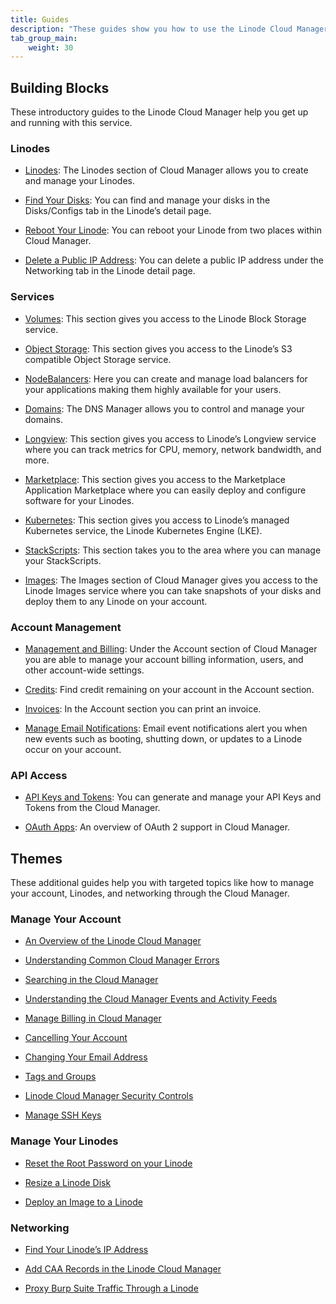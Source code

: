 ```yaml
---
title: Guides
description: "These guides show you how to use the Linode Cloud Manager to access and deploy the full range of Linode services and how to complete account and user management tasks."
tab_group_main:
    weight: 30
---
```


## Building Blocks

These introductory guides to the Linode Cloud Manager help you get up and running with this service.

### Linodes
- [Linodes](/docs/products/tools/cloud-manager/guides/cloud-create-linode): The Linodes section of Cloud Manager allows you to create and manage your Linodes.

- [Find Your Disks](/docs/products/tools/cloud-manager/guides/cloud-find-disks): You can find and manage your disks in the Disks/Configs tab in the Linode’s detail page.

- [Reboot Your Linode](/docs/products/tools/cloud-manager/guides/cloud-reboot-linode): You can reboot your Linode from two places within Cloud Manager.

- [Delete a Public IP Address](/docs/products/tools/cloud-manager/guides/cloud-delete-ip): You can delete a public IP address under the Networking tab in the Linode detail page.

### Services

- [Volumes](/docs/products/tools/cloud-manager/guides/cloud-block-storage): This section gives you access to the Linode Block Storage service.

- [Object Storage](/docs/products/tools/cloud-manager/guides/cloud-object-storage): This section gives you access to the Linode’s S3 compatible Object Storage service.

- [NodeBalancers](/docs/products/tools/cloud-manager/guides/cloud-nodebalancers): Here you can create and manage load balancers for your applications making them highly available for your users.

- [Domains](/docs/products/tools/cloud-manager/guides/cloud-domains): The DNS Manager allows you to control and manage your domains.

- [Longview](/docs/products/tools/cloud-manager/guides/cloud-longview): This section gives you access to Linode’s Longview service where you can track metrics for CPU, memory, network bandwidth, and more.

- [Marketplace](/docs/products/tools/cloud-manager/guides/cloud-marketplace): This section gives you access to the Marketplace Application Marketplace where you can easily deploy and configure software for your Linodes.

- [Kubernetes](/docs/products/tools/cloud-manager/guides/cloud-kubernetes): This section gives you access to Linode’s managed Kubernetes service, the Linode Kubernetes Engine (LKE).

- [StackScripts](/docs/products/tools/cloud-manager/guides/cloud-stackscripts): This section takes you to the area where you can manage your StackScripts.

- [Images](/docs/products/tools/cloud-manager/guides/cloud-images): The Images section of Cloud Manager gives you access to the Linode Images service where you can take snapshots of your disks and deploy them to any Linode on your account.

### Account Management

- [Management and Billing](/docs/products/tools/cloud-manager/guides/cloud-billing): Under the Account section of Cloud Manager you are able to manage your account billing information, users, and other account-wide settings.

- [Credits](/docs/products/tools/cloud-manager/guides/cloud-credits): Find credit remaining on your account in the Account section.

- [Invoices](/docs/products/tools/cloud-manager/guides/cloud-invoices): In the Account section you can print an invoice.

- [Manage Email Notifications](/docs/products/tools/cloud-manager/guides/cloud-email-notifications): Email event notifications alert you when new events such as booting, shutting down, or updates to a Linode occur on your account.

### API Access

- [API Keys and Tokens](/docs/products/tools/cloud-manager/guides/cloud-api-keys): You can generate and manage your API Keys and Tokens from the Cloud Manager.

- [OAuth Apps](/docs/products/tools/cloud-manager/guides/cloud-oauth): An overview of OAuth 2 support in Cloud Manager.

## Themes

These additional guides help you with targeted topics like how to manage your account, Linodes, and networking through the Cloud Manager.

### Manage Your Account

- [An Overview of the Linode Cloud Manager](/docs/platform/manager/an-overview-of-the-linode-cloud-manager/)

- [Understanding Common Cloud Manager Errors](/docs/quick-answers/linode-platform/an-overview-of-common-cloud-manager-errors/)

- [Searching in the Cloud Manager](/docs/quick-answers/linode-platform/how-to-search-in-the-cloud-manager/)

- [Understanding the Cloud Manager Events and Activity Feeds](/docs/platform/manager/what-are-the-cloud-manager-events-and-activity-feeds/)

- [Manage Billing in Cloud Manager](/docs/platform/billing-and-support/manage-billing-in-cloud-manager/)

- [Cancelling Your Account](/docs/quick-answers/linode-platform/how-to-cancel-your-account/)

- [Changing Your Email Address](/docs/quick-answers/linode-platform/how-to-change-your-email/)

- [Tags and Groups](/docs/quick-answers/linode-platform/tags-and-groups/)

- [Linode Cloud Manager Security Controls](/docs/security/authentication/linode-manager-security-controls/)

- [Manage SSH Keys](/docs/products/tools/cloud-manager/guides/manage-ssh-keys/)

### Manage Your Linodes

- [Reset the Root Password on your Linode](/docs/quick-answers/linode-platform/reset-the-root-password-on-your-linode/)

- [Resize a Linode Disk](/docs/quick-answers/linode-platform/resize-a-linode-disk/)

- [Deploy an Image to a Linode](/docs/quick-answers/linode-platform/deploy-an-image-to-a-linode/)

### Networking

- [Find Your Linode’s IP Address](/docs/quick-answers/linode-platform/find-your-linodes-ip-address/)

- [Add CAA Records in the Linode Cloud Manager](/docs/quick-answers/linode-platform/add-caa-dns-records/)

- [Proxy Burp Suite Traffic Through a Linode](/docs/quick-answers/linode-platform/proxy-burp-suite-traffic-through-a-linode/)
